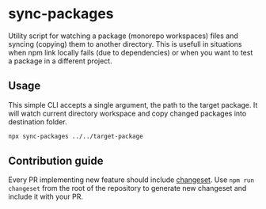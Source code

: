 # sync-packages

Utility script for watching a package (monorepo workspaces) files and syncing (copying) them to another directory. This is usefull in situations when npm link locally fails (due to dependencies) or when you want to test a package in a different project.

## Usage
This simple CLI accepts a single argument, the path to the target package. It will watch current directory workspace and copy changed packages into destination folder.

```sh
npx sync-packages ../../target-package
```

## Contribution guide

Every PR implementing new feature should include [changeset](https://github.com/changesets/changesets). Use `npm run changeset` from the root of the repository to generate new changeset and include it with your PR.
